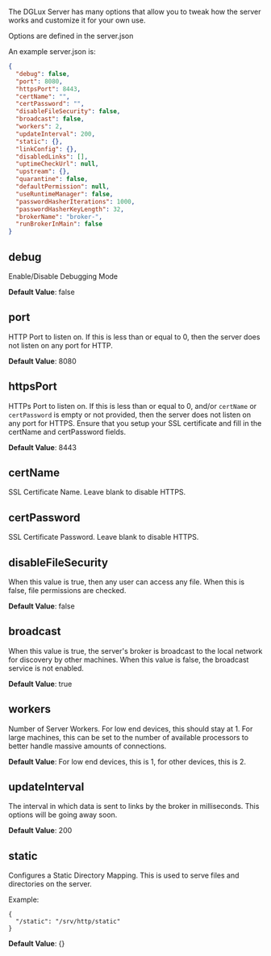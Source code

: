 The DGLux Server has many options that allow you to tweak how the server works and customize it for your own use.

Options are defined in the server.json

An example server.json is:

```json
{
  "debug": false,
  "port": 8080,
  "httpsPort": 8443,
  "certName": "",
  "certPassword": "",
  "disableFileSecurity": false,
  "broadcast": false,
  "workers": 2,
  "updateInterval": 200,
  "static": {},
  "linkConfig": {},
  "disabledLinks": [],
  "uptimeCheckUrl": null,
  "upstream": {},
  "quarantine": false,
  "defaultPermission": null,
  "useRuntimeManager": false,
  "passwordHasherIterations": 1000,
  "passwordHasherKeyLength": 32,
  "brokerName": "broker-",
  "runBrokerInMain": false
}
```

## debug

Enable/Disable Debugging Mode

**Default Value**: false

## port

HTTP Port to listen on. If this is less than or equal to 0, then the server does not listen on any port for HTTP.

**Default Value**: 8080

## httpsPort

HTTPs Port to listen on. If this is less than or equal to 0, and/or `certName` or `certPassword` is empty or not provided, then the server does not listen on any port for HTTPS. Ensure that you setup your SSL certificate and fill in the certName and certPassword fields.

**Default Value**: 8443

## certName

SSL Certificate Name. Leave blank to disable HTTPS.

## certPassword

SSL Certificate Password. Leave blank to disable HTTPS.

## disableFileSecurity

When this value is true, then any user can access any file. When this is false, file permissions are checked.

**Default Value**: false

## broadcast

When this value is true, the server's broker is broadcast to the local network for discovery by other machines. When this value is false, the broadcast service is not enabled.

**Default Value**: true

## workers

Number of Server Workers. For low end devices, this should stay at 1. For large machines, this can be set to the number of available processors to better handle massive amounts of connections.

**Default Value**: For low end devices, this is 1, for other devices, this is 2.

## updateInterval

The interval in which data is sent to links by the broker in milliseconds. This options will be going away soon.

**Default Value**: 200

## static

Configures a Static Directory Mapping. This is used to serve files and directories on the server.

Example:

```
{
  "/static": "/srv/http/static"
}
```

**Default Value**: {}
